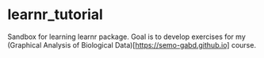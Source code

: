 # learnr_tutorial
Sandbox for learning learnr package. Goal is to develop exercises for my (Graphical Analysis of Biological Data)[https://semo-gabd.github.io] course.
